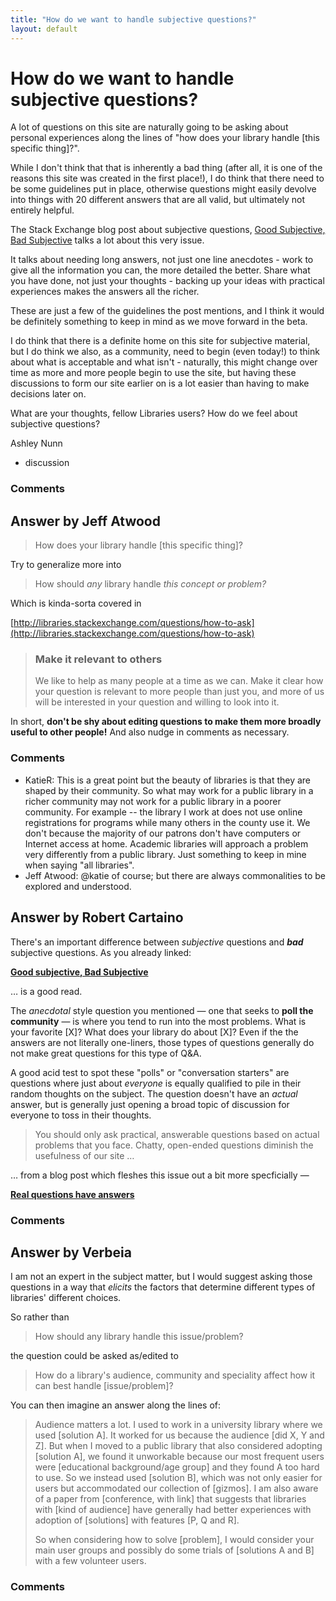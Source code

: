 ```yaml
---
title: "How do we want to handle subjective questions?"
layout: default
---
```

How do we want to handle subjective questions?
=====================
A lot of questions on this site are naturally going to be asking about
personal experiences along the lines of "how does your library handle
[this specific thing]?".

While I don't think that that is inherently a bad thing (after all, it
is one of the reasons this site was created in the first place!), I do
think that there need to be some guidelines put in place, otherwise
questions might easily devolve into things with 20 different answers
that are all valid, but ultimately not entirely helpful.

The Stack Exchange blog post about subjective questions, [Good
Subjective, Bad
Subjective](http://blog.stackoverflow.com/2010/09/good-subjective-bad-subjective/)
talks a lot about this very issue.

It talks about needing long answers, not just one line anecdotes - work
to give all the information you can, the more detailed the better. Share
what you have done, not just your thoughts - backing up your ideas with
practical experiences makes the answers all the richer.

These are just a few of the guidelines the post mentions, and I think it
would be definitely something to keep in mind as we move forward in the
beta.

I do think that there is a definite home on this site for subjective
material, but I do think we also, as a community, need to begin (even
today!) to think about what is acceptable and what isn't - naturally,
this might change over time as more and more people begin to use the
site, but having these discussions to form our site earlier on is a lot
easier than having to make decisions later on.

What are your thoughts, fellow Libraries users? How do we feel about
subjective questions?

Ashley Nunn

<ul class="tags"><li class="tag">discussion</li></ul>

### Comments ###


Answer by Jeff Atwood
----------------
> How does your library handle [this specific thing]?

Try to generalize more into

> How should *any* library handle *this concept or problem?*

Which is kinda-sorta covered in

[http://libraries.stackexchange.com/questions/how-to-ask](http://libraries.stackexchange.com/questions/how-to-ask)

> ### Make it relevant to others
>
> We like to help as many people at a time as we can. Make it clear how
> your question is relevant to more people than just you, and more of us
> will be interested in your question and willing to look into it.

In short, **don't be shy about editing questions to make them more
broadly useful to other people!** And also nudge in comments as
necessary.

### Comments ###
* KatieR: This is a great point but the beauty of libraries is that they are
shaped by their community. So what may work for a public library in a
richer community may not work for a public library in a poorer
community. For example -- the library I work at does not use online
registrations for programs while many others in the county use it. We
don't because the majority of our patrons don't have computers or
Internet access at home. Academic libraries will approach a problem very
differently from a public library. Just something to keep in mine when
saying "all libraries".
* Jeff Atwood: @katie of course; but there are always commonalities to be explored and
understood.

Answer by Robert Cartaino
----------------
There's an important difference between *subjective* questions and
***bad*** subjective questions. As you already linked:

[**Good subjective, Bad
Subjective**](http://blog.stackoverflow.com/2010/09/good-subjective-bad-subjective/)

… is a good read.

The *anecdotal* style question you mentioned — one that seeks to **poll
the community** — is where you tend to run into the most problems. What
is your favorite [X]? What does your library do about [X]? Even if the
the answers are not literally one-liners, those types of questions
generally do not make great questions for this type of Q&A.

A good acid test to spot these "polls" or "conversation starters" are
questions where just about *everyone* is equally qualified to pile in
their random thoughts on the subject. The question doesn't have an
*actual* answer, but is generally just opening a broad topic of
discussion for everyone to toss in their thoughts.

> You should only ask practical, answerable questions based on actual
> problems that you face. Chatty, open-ended questions diminish the
> usefulness of our site …

… from a blog post which fleshes this issue out a bit more specficially
—

[**Real questions have
answers**](http://blog.stackoverflow.com/2011/01/real-questions-have-answers/)

### Comments ###

Answer by Verbeia
----------------
I am not an expert in the subject matter, but I would suggest asking
those questions in a way that *elicits* the factors that determine
different types of libraries' different choices.

So rather than

> How should any library handle this issue/problem?

the question could be asked as/edited to

> How do a library's audience, community and speciality affect how it
> can best handle [issue/problem]?

You can then imagine an answer along the lines of:

> Audience matters a lot. I used to work in a university library where
> we used [solution A]. It worked for us because the audience [did X, Y
> and Z]. But when I moved to a public library that also considered
> adopting [solution A], we found it unworkable because our most
> frequent users were [educational background/age group] and they found
> A too hard to use. So we instead used [solution B], which was not only
> easier for users but accommodated our collection of [gizmos]. I am
> also aware of a paper from [conference, with link] that suggests that
> libraries with [kind of audience] have generally had better
> experiences with adoption of [solutions] with features [P, Q and R].
>
> So when considering how to solve [problem], I would consider your main
> user groups and possibly do some trials of [solutions A and B] with a
> few volunteer users.

### Comments ###


